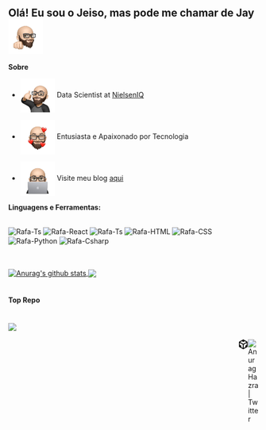 ## Olá! Eu sou o Jeiso, mas pode me chamar de Jay <img align="center" alt="Rafa-Csharp" height="70" width="70" src="source\tmj.webp">

**Sobre**

- <img align="center" alt="Rafa-Csharp" height="70" width="70" src="source\callme.webp"> Data Scientist at [NielsenIQ](https://nielseniq.com/global/pt/)

- <img align="center" alt="Rafa-Csharp" height="70" width="70" src="source\hearts.webp"> Entusiasta e Apaixonado por Tecnologia

- <img align="center" alt="Rafa-Csharp" height="70" width="70" src="source\laptop.webp"> Visite meu blog [aqui](https://jeisosilva.github.io)

**Linguagens e Ferramentas:**  

<div style="display: inline_block"><br>
  <img align="center" alt="Rafa-Ts" height="30" width="40" src="https://cdn.jsdelivr.net/gh/devicons/devicon/icons/python/python-original.svg" />
  <img align="center" alt="Rafa-React" height="30" width="40" src="https://cdn.jsdelivr.net/gh/devicons/devicon/icons/jupyter/jupyter-original-wordmark.svg">
  <img align="center" alt="Rafa-Ts" height="30" width="40" src="https://cdn.jsdelivr.net/gh/devicons/devicon/icons/pandas/pandas-original.svg">
  <img align="center" alt="Rafa-HTML" height="30" width="40" src="https://cdn.jsdelivr.net/gh/devicons/devicon/icons/numpy/numpy-original-wordmark.svg">
  <img align="center" alt="Rafa-CSS" height="30" width="40" src="https://cdn.jsdelivr.net/gh/devicons/devicon/icons/flask/flask-original-wordmark.svg">
  <img align="center" alt="Rafa-Python" height="30" width="40" src="https://cdn.jsdelivr.net/gh/devicons/devicon/icons/docker/docker-original.svg">
  <img align="center" alt="Rafa-Csharp" height="30" width="40" src="https://cdn.jsdelivr.net/gh/devicons/devicon/icons/ruby/ruby-plain.svg">
</div> 
<br>

  ##

<div align="left">
    <a href="https://github.com/jeisosilva/github-readme-stats"><img align="center" src="https://github-readme-stats.vercel.app/api?username=jeisosilva&show_icons=true&include_all_commits=true&theme=buefy&hide_border=true" alt="Anurag's github stats" />
    </a>
    <a href="https://github.com/jeisosilva/github-readme-stats"><img align="center" src="https://github-readme-stats.vercel.app/api/top-langs/?username=jeisosilva&layout=compact&theme=buefy&hide_border=true" />
    </a>
</div>
<br>

#### Top Repo
<br>

<a href="https://github.com/jeisosilva/jeisosilva.github.io">
  <img align="center" src="https://github-readme-stats.vercel.app/api/pin/?username=jeisosilva&repo=jeisosilva.github.io&theme=buefy" />
</a>

<br>
<br>

<a href="https://twitter.com/jeisosilva">
  <img align="right" alt="Anurag Hazra | Twitter" width="21px" src="https://raw.githubusercontent.com/anuraghazra/anuraghazra/master/assets/twitter.svg" />
</a>
<a href="https://codesandbox.io/u/anuraghazra">
  <img align="right" alt="Anurag Hazra | CodeSandbox" width="20px" src="https://raw.githubusercontent.com/anuraghazra/anuraghazra/master/assets/codesandbox.svg" />
</a>
